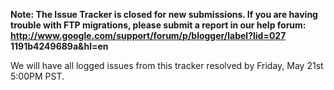 **Note: The Issue Tracker is closed for new submissions. If you are having
trouble with FTP migrations, please submit a report in
our help forum: http://www.google.com/support/forum/p/blogger/label?lid=027
1191b4249689a&hl=en**


We will have all logged issues from this tracker resolved by Friday, May
21st 5:00PM PST.
